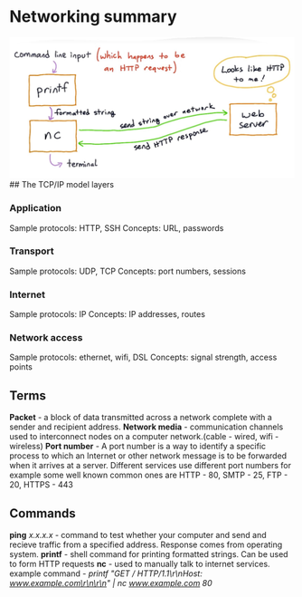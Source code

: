 # Networking summary
<img src= https://github.com/ReinTPT/networksummary/blob/gh-pages/Assets/httpReqWithprintfandnc.JPG>
## The TCP/IP model layers

### Application
  Sample protocols: HTTP, SSH
  Concepts: URL, passwords
### Transport
  Sample protocols: UDP, TCP
  Concepts: port numbers, sessions
### Internet
  Sample protocols: IP
  Concepts: IP addresses, routes
### Network access
  Sample protocols: ethernet, wifi, DSL
  Concepts: signal strength, access points



## Terms
**Packet** - a block of data transmitted across a network complete with a sender and recipient address.
**Network media** -  communication channels used to interconnect nodes on a computer network.(cable - wired, wifi - wireless)
**Port number** - A port number is a way to identify a specific process to which an Internet or other network message is to be forwarded when it arrives at a server. Different services use different port numbers for example some well known common ones are HTTP - 80, SMTP - 25, FTP - 20, HTTPS - 443


## Commands
**ping** *x.x.x.x* - command to test whether your computer and send and recieve traffic from a specified address. Response comes from operating system.
**printf** - shell command for printing formatted strings. Can be used to form HTTP requests
**nc** - used to manually talk to internet services. example command - *printf "GET / HTTP/1.1\r\nHost: www.example.com\r\n\r\n" | nc www.example.com 80*
